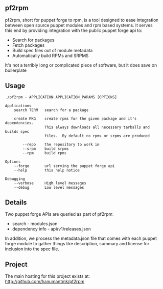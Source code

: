 pf2rpm
------

pf2rpm, short for puppet forge to rpm, is a tool designed to ease
integration between open source puppet modules and rpm based systems.  It
serves this end by providing integration with the public puppet forge api
to:

- Search for packages
- Fetch packages
- Build spec files out of module metadata
- Automatically build RPMs and SRPMS

It's not a terribly long or complicated piece of software, but it does save on
boilerplate

Usage
-----

    ./pf2rpm - APPLICATION APPLICATION_PARAMS [OPTIONS]
    
    Applications
        search TERM   search for a package
    
        create PKG    create rpms for the given package and it's dependencies.
                      This always downloads all necessary tarballs and builds spec
                      files.  By default no rpms or srpms are produced
    
            --repo    the repository to work in
            --srpm    build srpms
            --rpm     build rpms
    
    Options
        --forge       url serving the puppet forge api
        --help        this help notice
    
    Debugging
        --verbose     High level messages
        --debug       Low level messages

Details
-------

Two puppet forge APIs are queried as part of pf2rpm:

- search - modules.json
- dependency info - api/v1/releases.json

In addition, we process the metadata.json file that comes with each puppet
forge module to gather things like description, summary and license for
inclusion into the spec file.

Project
-------

The main hosting for this project exists at: http://github.com/hanumantmk/pf2rpm
